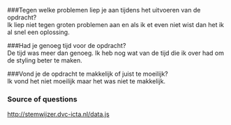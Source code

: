 ###Tegen welke problemen liep je aan tijdens het uitvoeren van de opdracht?  
Ik liep niet tegen groten problemen aan en als ik et even niet wist dan het ik al snel een oplossing.  

###Had je genoeg tijd voor de opdracht?  
De tijd was meer dan genoeg. Ik heb nog wat van de tijd die ik over had om de styling beter te maken.  

###Vond je de opdracht te makkelijk of juist te moeilijk?  
Ik vond het niet moeilijk maar het was niet te makkelijk.  


### Source of questions
http://stemwijzer.dvc-icta.nl/data.js
